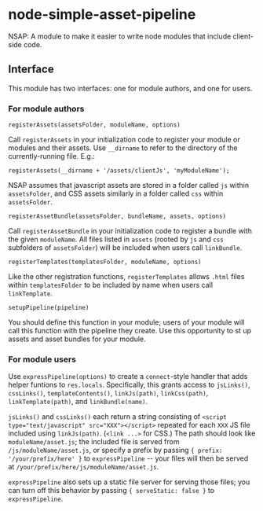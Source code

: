 # node-simple-asset-pipeline

NSAP: A module to make it easier to write node modules that include client-side code.



## Interface

This module has two interfaces: one for module authors, and one for users.


### For module authors

`registerAssets(assetsFolder, moduleName, options)`

Call `registerAssets` in your initialization code to register your module or modules and their assets. Use `__dirname` to refer to the directory of the currently-running file. E.g.:

    registerAssets(__dirname + '/assets/clientJs', 'myModuleName');

NSAP assumes that javascript assets are stored in a folder called `js` within `assetsFolder`, and CSS assets similarly in a folder called `css` within `assetsFolder`.


`registerAssetBundle(assetsFolder, bundleName, assets, options)`

Call `registerAssetBundle` in your initialization code to register a bundle with the given `moduleName`. All files listed in `assets` (rooted by `js` and `css` subfolders of `assetsFolder`) will be included when users call `linkBundle`.

`registerTemplates(templatesFolder, moduleName, options)`

Like the other registration functions, `registerTemplates` allows `.html` files within `templatesFolder` to be included by name when users call `linkTemplate`.


`setupPipeline(pipeline)`

You should define this function in your module; users of your module will call this function with the pipeline they create. Use this opportunity to st up assets and asset bundles for your module.

### For module users

Use `expressPipeline(options)` to create a `connect`-style handler that adds helper funtions to `res.locals`. Specifically, this grants access to `jsLinks()`, `cssLinks()`, `templateContents()`, `linkJs(path)`, `linkCss(path)`, `linkTemplate(path)`, and `linkBundle(name)`.

`jsLinks()` and `cssLinks()` each return a string consisting of `<script type="text/javascript" src="XXX"></script>` repeated for each `XXX` JS file included using `linkJs(path)`. (`<link ...>` for CSS.) The path should look like `moduleName/asset.js`; the included file is served from `/js/moduleName/asset.js`, or specify a prefix by passing `{ prefix: '/your/prefix/here' }` to `expressPipeline` -- your files will then be served at `/your/prefix/here/js/moduleName/asset.js`.

`expressPipeline` also sets up a static file server for serving those files; you can turn off this behavior by passing `{ serveStatic: false }` to `expressPipeline`.
